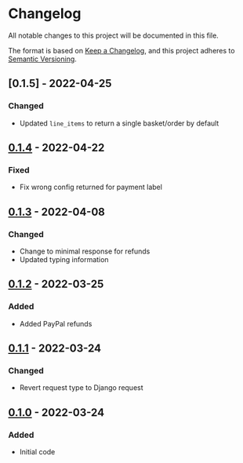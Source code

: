 # Changelog
All notable changes to this project will be documented in this file.

The format is based on [Keep a Changelog](https://keepachangelog.com/en/1.0.0/),
and this project adheres to [Semantic Versioning](https://semver.org/spec/v2.0.0.html).

## [0.1.5] - 2022-04-25
### Changed
- Updated `line_items` to return a single basket/order by default

## [0.1.4] - 2022-04-22
### Fixed
- Fix wrong config returned for payment label

## [0.1.3] - 2022-04-08
### Changed
- Change to minimal response for refunds
- Updated typing information

## [0.1.2] - 2022-03-25
### Added
- Added PayPal refunds

## [0.1.1] - 2022-03-24
### Changed
- Revert request type to Django request

## [0.1.0] - 2022-03-24
### Added
- Initial code

[Unreleased]: https://github.com/dinoperovic/django-salesman-paypal/compare/0.1.4...HEAD
[0.1.4]: https://github.com/dinoperovic/django-salesman-paypal/releases/tag/0.1.4
[0.1.3]: https://github.com/dinoperovic/django-salesman-paypal/releases/tag/0.1.3
[0.1.2]: https://github.com/dinoperovic/django-salesman-paypal/releases/tag/0.1.2
[0.1.1]: https://github.com/dinoperovic/django-salesman-paypal/releases/tag/0.1.1
[0.1.0]: https://github.com/dinoperovic/django-salesman-paypal/releases/tag/0.1.0
